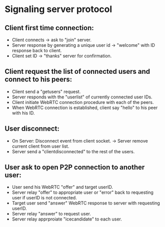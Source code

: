 # Signaling server protocol

## Client first time connection:

* Client connects -> ask to "join" server.
* Server response by generating a unique user id -> "welcome" with ID response back to client.
* Client set ID -> "thanks" server for confirmation.

## Client request the list of connected users and connect to his peers:

* Client send a "getusers" request.
* Server responds with the "userlist" of currently connected user IDs.
* Client initiate WebRTC connection procedure with each of the peers.
* When WebRTC connection is established, client say "hello" to his peer with his ID.

## User disconnect:

* On Server: Disconnect event from client socket. -> Server remove current client from user list.
* Server send a "clientdisconnected" to the rest of the users.

## User ask to open P2P connection to another user:

* User send his WebRTC "offer" and target userID.
* Server relay "offer" to appropriate user or "error" back to requesting user if userID is not connected.
* Target user send "answer" WebRTC response to server with requesting userID.
* Server relay "answer" to request user.
* Server relay apprproiate "icecandidate" to each user.